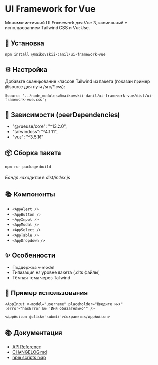 # UI Framework for Vue

Минималистичный UI Framework для Vue 3, написанный с использованием Tailwind CSS и VueUse.

## 🚀 Установка

`npm install @maikovskii-danil/ui-framework-vue`

## ⚙️ Настройка

Добавьте сканирование классов Tailwind из пакета (показан пример @source для путя /src/\*.css):

`@source '../node_modules/@maikovskii-danil/ui-framework-vue/dist/ui-framework-vue.css';`

## 🤝 Зависимости (peerDependencies)

- "@vueuse/core": "^13.2.0",
- "tailwindcss": "^4.1.11",
- "vue": "^3.5.16"

## 📦 Сборка пакета

`npm run package:build`

###### Бандл находится в dist/index.js

## 📚 Компоненты

- `<AppAlert />`
- `<AppButton />`
- `<AppInput />`
- `<AppModal />`
- `<AppSelect />`
- `<AppTable />`
- `<AppDropdown />`

## ✨ Особенности

- Поддержка v-model
- Типизация на уровне пакета (.d.ts файлы)
- Тёмная тема через Tailwind

## 🧪 Пример использования

`<AppInput
  v-model="username"
  placeholder="Введите имя"
  :error="hasError && 'Имя обязательно'"
/>`

`<AppButton @click="submit">Сохранить</AppButton>`

## 📚 Документация

- [API Reference]('https://github.com/maikovskii-danil/ui-framework-vue/blob/develop/src/API_Reference.story.vue')
- [CHANGELOG.md]('https://github.com/maikovskii-danil/ui-framework-vue/blob/develop/src/CHANGELOG.md')
- [npm scripts map]('https://github.com/maikovskii-danil/ui-framework-vue/blob/develop/docs/scripts-map.md')
